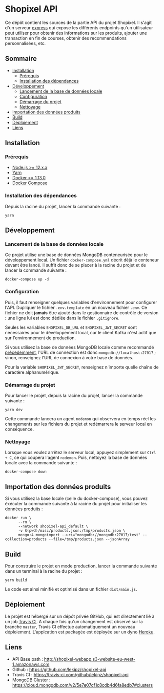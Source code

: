 # Shopixel API

Ce dépôt contient les sources de la partie API du projet Shopixel. Il s'agit d'un
serveur [express](https://www.npmjs.com/package/express) qui expose les différents endpoints qu'un
utilisateur peut utiliser pour obtenir des informations sur les produits, ajouter une transaction en
fin de courses, obtenir des recommendations personnalisées, etc.

## Sommaire

- [Installation](#installation)
  - [Prérequis](#prérequis)
  - [Installation des dépendances](#installation-des-dépendances)
- [Développement](#développement)
  - [Lancement de la base de données locale](#lancement-de-la-base-de-données-locale)
  - [Configuration](#configuration)
  - [Démarrage du projet](#démarrage-du-projet)
  - [Nettoyage](#nettoyage)
- [Importation des données produits](#importation-des-données-produits)
- [Build](#build)
- [Déploiement](#déploiement)
- [Liens](#liens)

## Installation

### Prérequis

- [Node.js >= 12.x.x](https://nodejs.org/en/download/)
- [Yarn](https://classic.yarnpkg.com/en/docs/install/)
- [Docker >= 1.13.0](https://docs.docker.com/get-docker/)
- [Docker Compose](https://docs.docker.com/compose/install/)

### Installation des dépendances

Depuis la racine du projet, lancer la commande suivante :

```shell script
yarn
```

## Développement

### Lancement de la base de données locale

Ce projet utilise une base de données MongoDB conteneurisée pour le développement local. Un fichier
`docker-compose.yml` décrit déjà le conteneur devant être lancé. Il suffit donc de se placer à la
racine du projet et de lancer la commande suivante :

```shell script
docker-compose up -d
```

### Configuration

Puis, il faut renseigner quelques variables d'environnement pour configurer l'API. Dupliquer le fichier
`.env.template` en un nouveau fichier `.env`. Ce fichier ne doit **jamais** être ajouté dans le gestionnaire
de contrôle de version : une ligne lui est donc dédiée dans le fichier `.gitignore`.

Seules les variables `SHOPIXEL_DB_URL` et `SHOPIXEL_JWT_SECRET` sont nécessaires pour le développement
local, car le client Kafka n'est actif que sur l'environnement de production.

Si vous utilisez la base de données MongoDB locale comme recommandé [précedemment](#lancement-de-la-base-de-donnes-locale),
l'URL de connection est donc `mongodb://localhost:27017` ; sinon, renseignez l'URL de connexion à
votre base de données.

Pour la variable `SHOPIXEL_JWT_SECRET`, renseignez n'importe quelle chaîne de caractère alphanumérique.

### Démarrage du projet

Pour lancer le projet, depuis la racine du projet, lancer la commande suivante :

```shell script
yarn dev
```

Cette commande lancera un agent `nodemon` qui observera en temps réel les changements sur les fichiers
du projet et redémarrera le serveur local en conséquence.

### Nettoyage

Lorsque vous voulez arrêtez le serveur local, appuyez simplement sur `Ctrl + C`, ce qui coupera l'agent
`nodemon`. Puis, nettoyez la base de données locale avec la commande suivante :

```shell script
docker-compose down
```

## Importation des données produits

Si vous utilisez la base locale (celle du docker-compose), vous pouvez éxécuter la commande suivante
à la racine du projet pour initialiser les données produits :

```shell script
docker run \
      --rm \
      --network shopixel-api_default \
      -v $(pwd)/misc/products.json:/tmp/products.json \
      mongo:4 mongoimport --uri="mongodb://mongodb:27017/test" --collection=products --file=/tmp/products.json --jsonArray
```

## Build

Pour construire le projet en mode production, lancer la commande suivante dans un terminal à la
racine du projet :

```shell script
yarn build
```

Le code est ainsi minifié et optimisé dans un fichier `dist/main.js`.

## Déploiement

Le projet est hébergé sur un dépôt privée GitHub, qui est directement lié à un job [Travis CI](https://travis-ci.com/).
A chaque fois qu'un changement est observé sur la branche `master`, Travis CI effectue automatiquement
un nouveau déploiement. L'applcation est packagée est déployée sur un dyno [Heroku](https://heroku.com).

## Liens

- API Base path : http://shopixel-webapp.s3-website-eu-west-1.amazonaws.com
- Github : https://github.com/lekipz/shopixel-api
- Travis CI : https://travis-ci.com/github/lekipz/shopixel-api
- MongoDB Cluster : https://cloud.mongodb.com/v2/5e7e07cf1c8cdb4d6fa8edb7#clusters

